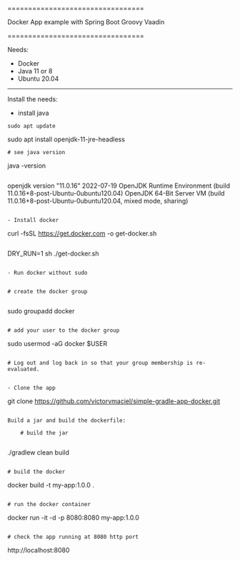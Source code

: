 =================================

 Docker App example with Spring Boot Groovy Vaadin
 
=================================

Needs:

- Docker 
- Java 11 or 8
- Ubuntu 20.04

-----
Install the needs:

- install java
```
sudo apt update
```
sudo apt install openjdk-11-jre-headless
```
# see java version

```
java -version
```

```
openjdk version "11.0.16" 2022-07-19
OpenJDK Runtime Environment (build 11.0.16+8-post-Ubuntu-0ubuntu120.04)
OpenJDK 64-Bit Server VM (build 11.0.16+8-post-Ubuntu-0ubuntu120.04, mixed mode, sharing)
```

- Install docker

```
curl -fsSL https://get.docker.com -o get-docker.sh
```

```
DRY_RUN=1 sh ./get-docker.sh
```

- Run docker without sudo


# create the docker group


```
sudo groupadd docker
```

# add your user to the docker group

```
sudo usermod -aG docker $USER
```

# Log out and log back in so that your group membership is re-evaluated.


- Clone the app

```
git clone https://github.com/victorvmaciel/simple-gradle-app-docker.git
```

Build a jar and build the dockerfile:

    # build the jar
    
```
./gradlew clean build

```

# build the docker 

```
docker build -t my-app:1.0.0 .
```

# run the docker container

```
docker run -it -d -p 8080:8080 my-app:1.0.0

```

# check the app running at 8080 http port

```
http://localhost:8080

```


